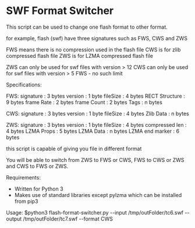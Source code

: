 # SWF Format Switcher

This script can be used to change one flash format to other format.

for example, flash (swf) have three signatures such as FWS, CWS and ZWS

FWS means there is no compression used in the flash file
CWS is for zlib compressed flash file
ZWS is for LZMA compressed flash file

ZWS can only be used for swf files with version > 12
CWS can only be used for swf files with version > 5
FWS - no such limit

Specifications:

FWS:
    signature       : 3 bytes
    version         : 1 byte
    fileSize        : 4 bytes
    RECT Structure  : 9 bytes
    frame Rate      : 2 bytes
    frame Count     : 2 bytes
    Tags            : n bytes

CWS:
    signature       : 3 bytes
    version         : 1 byte
    fileSize        : 4 bytes
    Zlib Data       : n bytes

ZWS:
    signature       : 3 bytes
    version         : 1 byte
    fileSize        : 4 bytes
    compressed len  : 4 bytes
    LZMA Props      : 5 bytes
    LZMA Data       : n bytes
    LZMA end marker : 6 bytes

this script is capable of giving you file in different format

You will be able to switch from ZWS to FWS or CWS, FWS to CWS or ZWS and CWS to FWS or ZWS.

Requirements:
- Written for Python 3
- Makes use of standard libraries except pylzma which can be installed from pip3

Usage:
$python3 flash-format-switcher.py --input /tmp/outFolder/tc6.swf --output /tmp/outFolder/tc7.swf --format CWS

